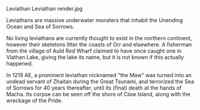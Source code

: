Leviathan
Leviathan render.jpg

Leviathans are massive underwater monsters that inhabit the Unending Ocean and Sea of Sorrows.

No living leviathans are currently thought to exist in the northern continent, however their skeletons litter the coasts of Orr and elsewhere. A fisherman from the village of Auld Red Wharf claimed to have once caught one in Viathan Lake, giving the lake its name, but it is not known if this actually happened.

In 1219 AE, a prominent leviathan nicknamed "the Maw" was turned into an undead servant of Zhaitan during the Great Tsunami, and terrorized the Sea of Sorrows for 40 years thereafter, until its (final) death at the hands of Macha. Its corpse can be seen off the shore of Claw Island, along with the wreckage of the Pride. 
